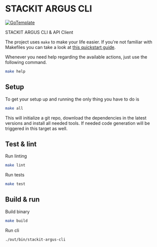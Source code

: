 # STACKIT ARGUS CLI

[![GoTemplate](https://img.shields.io/badge/go/template-black?logo=go)](https://github.com/SchwarzIT/go-template)

STACKIT ARGUS CLI & API Client

The project uses `make` to make your life easier. If you're not familiar with Makefiles you can take a look at [this quickstart guide](https://makefiletutorial.com).

Whenever you need help regarding the available actions, just use the following command.

```bash
make help
```

## Setup

To get your setup up and running the only thing you have to do is

```bash
make all
```

This will initialize a git repo, download the dependencies in the latest versions and install all needed tools.
If needed code generation will be triggered in this target as well.

## Test & lint

Run linting

```bash
make lint
```

Run tests

```bash
make test
```
## Build & run

Build binary

```bash
make build
```

Run cli

```bash
./out/bin/stackit-argus-cli
```
